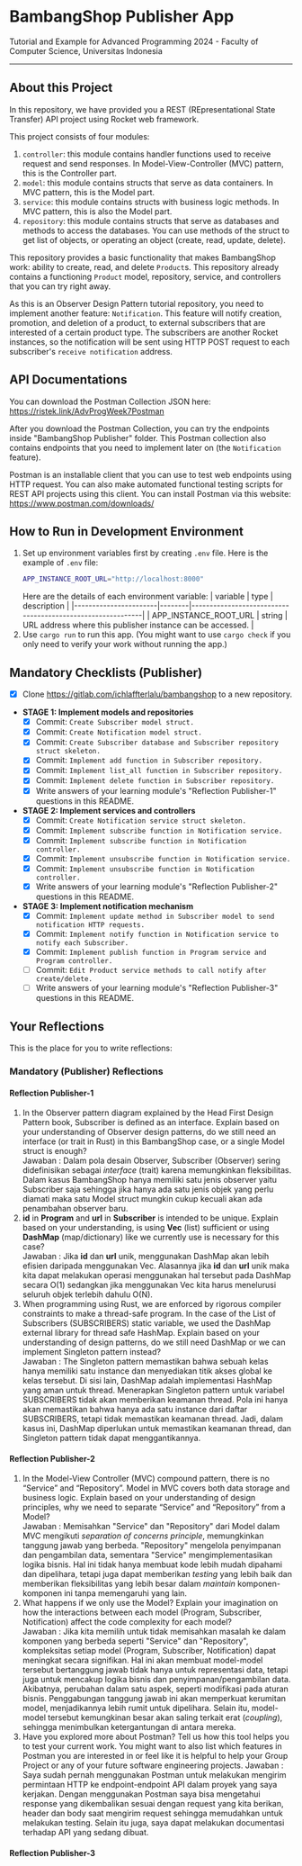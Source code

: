 # BambangShop Publisher App

Tutorial and Example for Advanced Programming 2024 - Faculty of Computer Science, Universitas Indonesia

---

## About this Project

In this repository, we have provided you a REST (REpresentational State Transfer) API project using Rocket web framework.

This project consists of four modules:

1.  `controller`: this module contains handler functions used to receive request and send responses.
    In Model-View-Controller (MVC) pattern, this is the Controller part.
2.  `model`: this module contains structs that serve as data containers.
    In MVC pattern, this is the Model part.
3.  `service`: this module contains structs with business logic methods.
    In MVC pattern, this is also the Model part.
4.  `repository`: this module contains structs that serve as databases and methods to access the databases.
    You can use methods of the struct to get list of objects, or operating an object (create, read, update, delete).

This repository provides a basic functionality that makes BambangShop work: ability to create, read, and delete `Product`s.
This repository already contains a functioning `Product` model, repository, service, and controllers that you can try right away.

As this is an Observer Design Pattern tutorial repository, you need to implement another feature: `Notification`.
This feature will notify creation, promotion, and deletion of a product, to external subscribers that are interested of a certain product type.
The subscribers are another Rocket instances, so the notification will be sent using HTTP POST request to each subscriber's `receive notification` address.

## API Documentations

You can download the Postman Collection JSON here: https://ristek.link/AdvProgWeek7Postman

After you download the Postman Collection, you can try the endpoints inside "BambangShop Publisher" folder.
This Postman collection also contains endpoints that you need to implement later on (the `Notification` feature).

Postman is an installable client that you can use to test web endpoints using HTTP request.
You can also make automated functional testing scripts for REST API projects using this client.
You can install Postman via this website: https://www.postman.com/downloads/

## How to Run in Development Environment

1.  Set up environment variables first by creating `.env` file.
    Here is the example of `.env` file:
    ```bash
    APP_INSTANCE_ROOT_URL="http://localhost:8000"
    ```
    Here are the details of each environment variable:
    | variable | type | description |
    |-----------------------|--------|------------------------------------------------------------|
    | APP_INSTANCE_ROOT_URL | string | URL address where this publisher instance can be accessed. |
2.  Use `cargo run` to run this app.
    (You might want to use `cargo check` if you only need to verify your work without running the app.)

## Mandatory Checklists (Publisher)

- [x] Clone https://gitlab.com/ichlaffterlalu/bambangshop to a new repository.
- **STAGE 1: Implement models and repositories**
  - [x] Commit: `Create Subscriber model struct.`
  - [x] Commit: `Create Notification model struct.`
  - [x] Commit: `Create Subscriber database and Subscriber repository struct skeleton.`
  - [x] Commit: `Implement add function in Subscriber repository.`
  - [x] Commit: `Implement list_all function in Subscriber repository.`
  - [x] Commit: `Implement delete function in Subscriber repository.`
  - [x] Write answers of your learning module's "Reflection Publisher-1" questions in this README.
- **STAGE 2: Implement services and controllers**
  - [x] Commit: `Create Notification service struct skeleton.`
  - [x] Commit: `Implement subscribe function in Notification service.`
  - [x] Commit: `Implement subscribe function in Notification controller.`
  - [x] Commit: `Implement unsubscribe function in Notification service.`
  - [x] Commit: `Implement unsubscribe function in Notification controller.`
  - [x] Write answers of your learning module's "Reflection Publisher-2" questions in this README.
- **STAGE 3: Implement notification mechanism**
  - [x] Commit: `Implement update method in Subscriber model to send notification HTTP requests.`
  - [x] Commit: `Implement notify function in Notification service to notify each Subscriber.`
  - [x] Commit: `Implement publish function in Program service and Program controller.`
  - [ ] Commit: `Edit Product service methods to call notify after create/delete.`
  - [ ] Write answers of your learning module's "Reflection Publisher-3" questions in this README.

## Your Reflections

This is the place for you to write reflections:

### Mandatory (Publisher) Reflections

#### Reflection Publisher-1

1. In the Observer pattern diagram explained by the Head First Design Pattern book, Subscriber is defined as an interface. Explain based on your understanding of Observer design patterns, do we still need an interface (or trait in Rust) in this BambangShop case, or a single Model struct is enough?  
   Jawaban : Dalam pola desain Observer, Subscriber (Observer) sering didefinisikan sebagai _interface_ (trait) karena memungkinkan fleksibilitas. Dalam kasus BambangShop hanya memiliki satu jenis observer yaitu Subscriber saja sehingga jika hanya ada satu jenis objek yang perlu diamati maka satu Model struct mungkin cukup kecuali akan ada penambahan observer baru.
2. **id** in **Program** and **url** in **Subscriber** is intended to be unique. Explain based on your understanding, is using **Vec** (list) sufficient or using **DashMap** (map/dictionary) like we currently use is necessary for this case?  
   Jawaban : Jika **id** dan **url** unik, menggunakan DashMap akan lebih efisien daripada menggunakan Vec. Alasannya jika **id** dan **url** unik maka kita dapat melakukan operasi menggunakan hal tersebut pada DashMap secara O(1) sedangkan jika menggunakan Vec kita harus menelurusi seluruh objek terlebih dahulu O(N).
3. When programming using Rust, we are enforced by rigorous compiler constraints to make a thread-safe program. In the case of the List of Subscribers (SUBSCRIBERS) static variable, we used the DashMap external library for thread safe HashMap. Explain based on your understanding of design patterns, do we still need DashMap or we can implement Singleton pattern instead?  
   Jawaban : The Singleton pattern memastikan bahwa sebuah kelas hanya memiliki satu instance dan menyediakan titik akses global ke kelas tersebut. Di sisi lain, DashMap adalah implementasi HashMap yang aman untuk thread. Menerapkan Singleton pattern untuk variabel SUBSCRIBERS tidak akan memberikan keamanan thread. Pola ini hanya akan memastikan bahwa hanya ada satu instance dari daftar SUBSCRIBERS, tetapi tidak memastikan keamanan thread. Jadi, dalam kasus ini, DashMap diperlukan untuk memastikan keamanan thread, dan Singleton pattern tidak dapat menggantikannya.

#### Reflection Publisher-2

1. In the Model-View Controller (MVC) compound pattern, there is no “Service” and “Repository”. Model in MVC covers both data storage and business logic. Explain based on your understanding of design principles, why we need to separate “Service” and “Repository” from a Model?  
   Jawaban : Memisahkan "Service" dan "Repository" dari Model dalam MVC mengikuti _separation of concerns principle_, memungkinkan tanggung jawab yang berbeda. "Repository" mengelola penyimpanan dan pengambilan data, sementara "Service" mengimplementasikan logika bisnis. Hal ini tidak hanya membuat kode lebih mudah dipahami dan dipelihara, tetapi juga dapat memberikan _testing_ yang lebih baik dan memberikan fleksibilitas yang lebih besar dalam _maintain_ komponen-komponen ini tanpa memengaruhi yang lain.
2. What happens if we only use the Model? Explain your imagination on how the interactions between each model (Program, Subscriber, Notification) affect the code complexity for each model?  
   Jawaban : Jika kita memilih untuk tidak memisahkan masalah ke dalam komponen yang berbeda seperti "Service" dan "Repository", kompleksitas setiap model (Program, Subscriber, Notification) dapat meningkat secara signifikan. Hal ini akan membuat model-model tersebut bertanggung jawab tidak hanya untuk representasi data, tetapi juga untuk mencakup logika bisnis dan penyimpanan/pengambilan data. Akibatnya, perubahan dalam satu aspek, seperti modifikasi pada aturan bisnis. Penggabungan tanggung jawab ini akan memperkuat kerumitan model, menjadikannya lebih rumit untuk dipelihara. Selain itu, model-model tersebut kemungkinan besar akan saling terkait erat (_coupling_), sehingga menimbulkan ketergantungan di antara mereka.
3. Have you explored more about Postman? Tell us how this tool helps you to test your current work. You might want to also list which features in Postman you are interested in or feel like it is helpful to help your Group Project or any of your future software engineering projects.
   Jawaban : Saya sudah pernah menggunakan Postman untuk melakukan mengirim permintaan HTTP ke endpoint-endpoint API dalam proyek yang saya kerjakan. Dengan menggunakan Postman saya bisa mengetahui response yang dikembalikan sesuai dengan request yang kita berikan, header dan body saat mengirim request sehingga memudahkan untuk melakukan testing. Selain itu juga, saya dapat melakukan documentasi terhadap API yang sedang dibuat.

#### Reflection Publisher-3
